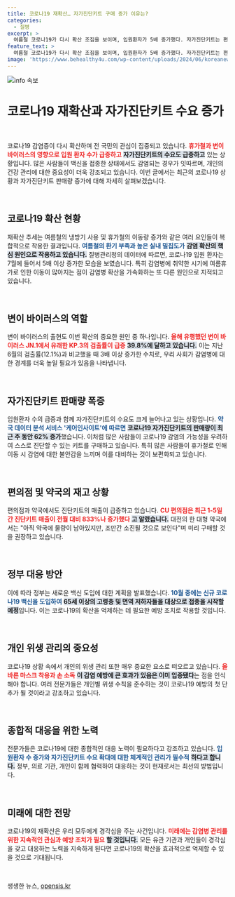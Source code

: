 ```yaml
---
title: 코로나19 재확산… 자가진단키트 구매 증가 이유는?
categories:
  - 질병
excerpt: >
  여름철 코로나19가 다시 확산 조짐을 보이며, 입원환자가 5배 증가했다. 자가진단키트는 편의점에서 833% 폭증하며 품절 상태. 감염 예방을 위해 미리 준비하세요!
feature_text: >
  여름철 코로나19가 다시 확산 조짐을 보이며, 입원환자가 5배 증가했다. 자가진단키트는 편의점에서 833% 폭증하며 품절 상태. 감염 예방을 위해 미리 준비하세요!
image: 'https://www.behealthy4u.com/wp-content/uploads/2024/06/koreanews.jpg'
---
```


<p><img src="https://www.behealthy4u.com/wp-content/uploads/2024/06/koreanews.jpg" alt="info 속보" /></p>

<h1 data-ke-size="size34">코로나19 재확산과 자가진단키트 수요 증가</h1>

<p data-ke-size="size16">&nbsp;</p>

<p>코로나19 감염증이 다시 확산하며 전 국민의 관심이 집중되고 있습니다. <b><span style="color: #ee2323;">휴가철과 변이 바이러스의 영향으로 입원 환자 수가 급증하고</span></b> <b><span style="background-color: #21538527;">자가진단키트의 수요도 급증하고</span></b> 있는 상황입니다. 많은 사람들이 백신을 접종한 상태에서도 감염되는 경우가 잇따르며, 개인의 건강 관리에 대한 중요성이 더욱 강조되고 있습니다. 이번 글에서는 최근의 코로나19 상황과 자가진단키트 판매량 증가에 대해 자세히 살펴보겠습니다.</p>

<p data-ke-size="size16">&nbsp;</p>

<h2 data-ke-size="size26">코로나19 확산 현황</h2>

<p>재확산 추세는 여름철의 냉방기 사용 및 휴가철의 이동량 증가와 같은 여러 요인들이 복합적으로 작용한 결과입니다. <b><span style="color: #1a5490;">여름철의 환기 부족과 높은 실내 밀집도가</span></b> <b><span style="background-color: #21538527;">감염 확산의 핵심 원인으로 작용하고 있습니다.</span></b> 질병관리청의 데이터에 따르면, 코로나19 입원 환자는 7월에 들어서 5배 이상 증가한 모습을 보였습니다. 특히 감염병에 취약한 시기에 여름휴가로 인한 이동이 많아지는 점이 감염병 확산을 가속화하는 또 다른 원인으로 지적되고 있습니다.</p>

<p data-ke-size="size16">&nbsp;</p>

<h2 data-ke-size="size26">변이 바이러스의 역할</h2>

<p>변이 바이러스의 출현도 이번 확산의 중요한 원인 중 하나입니다. <b><span style="color: #ee2323;">올해 유행했던 변이 바이러스 JN.1에서 유래한 KP.3의 검출률이 급증</span></b> <b><span style="background-color: #21538527;">39.8%에 달하고 있습니다.</span></b> 이는 지난 6월의 검출률(12.1%)과 비교했을 때 3배 이상 증가한 수치로, 우리 사회가 감염병에 대한 경계를 더욱 높일 필요가 있음을 나타냅니다.</p>

<p data-ke-size="size16">&nbsp;</p>

<h2 data-ke-size="size26">자가진단키트 판매량 폭증</h2>

<p>입원환자 수의 급증과 함께 자가진단키트의 수요도 크게 늘어나고 있는 상황입니다. <b><span style="color: #1a5490;">약국 데이터 분석 서비스 '케어인사이트'에 따르면</span></b> <b><span style="background-color: #21538527;">코로나19 자가진단키트의 판매량이 최근 주 동안 62% 증가</span></b>했습니다. 이처럼 많은 사람들이 코로나19 감염의 가능성을 우려하여 스스로 진단할 수 있는 키트를 구매하고 있습니다. 특히 많은 사람들이 휴가철로 인해 이동 시 감염에 대한 불안감을 느끼며 이를 대비하는 것이 보편화되고 있습니다.</p>

<p data-ke-size="size16">&nbsp;</p>

<h2 data-ke-size="size26">편의점 및 약국의 재고 상황</h2>

<p>편의점과 약국에서도 진단키트의 매출이 급증하고 있습니다. <b><span style="color: #ee2323;">CU 편의점은 최근 1-5일 간 진단키트 매출이 전월 대비 833%나 증가했다</span></b> <b><span style="background-color: #21538527;">고 알렸습니다.</span></b> 대전의 한 대형 약국에서는 "아직 약국에 물량이 남아있지만, 조만간 소진될 것으로 보인다"며 미리 구매할 것을 권장하고 있습니다.</p>

<p data-ke-size="size16">&nbsp;</p>

<h2 data-ke-size="size26">정부 대응 방안</h2>

<p>이에 따라 정부는 새로운 백신 도입에 대한 계획을 발표했습니다. <b><span style="color: #1a5490;">10월 중에는 신규 코로나19 백신을 도입하여</span></b> <b><span style="background-color: #21538527;">65세 이상의 고령층 및 면역 저하자들을 대상으로 접종을 시작할 예정</span></b>입니다. 이는 코로나19의 확산을 억제하는 데 필요한 예방 조치로 작용할 것입니다.</p>

<p data-ke-size="size16">&nbsp;</p>

<h2 data-ke-size="size26">개인 위생 관리의 중요성</h2>

<p>코로나19 상황 속에서 개인의 위생 관리 또한 매우 중요한 요소로 떠오르고 있습니다. <b><span style="color: #ee2323;">올바른 마스크 착용과 손 소독</span></b> <b><span style="background-color: #21538527;">이 감염 예방에 큰 효과가 있음은 이미 입증됐다</span></b>는 점을 인식해야 합니다. 여러 전문가들은 개인별 위생 수칙을 준수하는 것이 코로나19 예방의 첫 단추가 될 것이라고 강조하고 있습니다.</p>

<p data-ke-size="size16">&nbsp;</p>

<h2 data-ke-size="size26">종합적 대응을 위한 노력</h2>

<p>전문가들은 코로나19에 대한 종합적인 대응 노력이 필요하다고 강조하고 있습니다. <b><span style="color: #1a5490;">입원환자 수 증가와 자가진단키트 수요 확대에 대한 체계적인 관리가 필수적</span></b> <b><span style="background-color: #21538527;">하다고 합니다.</span></b> 정부, 의료 기관, 개인이 함께 협력하여 대응하는 것이 현재로서는 최선의 방법입니다.</p>

<p data-ke-size="size16">&nbsp;</p>

<h2 data-ke-size="size26">미래에 대한 전망</h2>

<p>코로나19의 재확산은 우리 모두에게 경각심을 주는 사건입니다. <b><span style="color: #ee2323;">미래에는 감염병 관리를 위한 지속적인 관심과 예방 조치가 필요</span></b> <b><span style="background-color: #21538527;">할 것입니다.</span></b> 모든 유관 기관과 개인들이 경각심을 갖고 대응하는 노력을 지속하게 된다면 코로나19의 확산을 효과적으로 억제할 수 있을 것으로 기대됩니다.</p>

<p data-ke-size="size16">&nbsp;</p>
생생한 뉴스, <a href="https://opensis.kr" rel="dofollow">opensis.kr</a>


